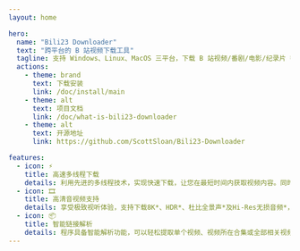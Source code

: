 ```yaml
---
layout: home

hero:
  name: "Bili23 Downloader"
  text: "跨平台的 B 站视频下载工具"
  tagline: 支持 Windows、Linux、MacOS 三平台，下载 B 站视频/番剧/电影/纪录片 等资源
  actions:
    - theme: brand
      text: 下载安装
      link: /doc/install/main
    - theme: alt
      text: 项目文档
      link: /doc/what-is-bili23-downloader
    - theme: alt
      text: 开源地址
      link: https://github.com/ScottSloan/Bili23-Downloader

features:
  - icon: ⚡
    title: 高速多线程下载
    details: 利用先进的多线程技术，实现快速下载，让您在最短时间内获取视频内容。同时支持批量下载，轻松处理多个文件，节省您的宝贵时间。
  - icon: 🎞️
    title: 高清音视频支持
    details: 享受极致视听体验，支持下载8K*、HDR*、杜比全景声*及Hi-Res无损音频*，让您感受影院级别的画质和音效，无论何时随地都能畅享高品质内容。（*需视频支持）
  - icon: 📦
    title: 智能链接解析
    details: 程序具备智能解析功能，可以轻松提取单个视频、视频所在合集或全部相关视频，简单操作，无需繁琐步骤，轻松获取您想要的所有内容。
---
```


<style>
:root{
    --vp-home-hero-image-background-image: radial-gradient(#ffffff 40%, #3cb2ff 80%, #ffffff 90%);
}
</style>